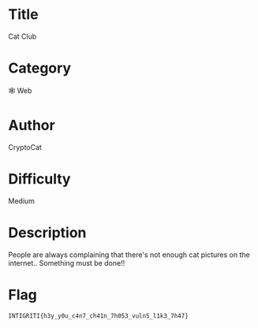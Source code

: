 # Title

Cat Club

# Category

🕸 Web

# Author

CryptoCat

# Difficulty

Medium

# Description

People are always complaining that there's not enough cat pictures on the internet.. Something must be done!!

# Flag

`INTIGRITI{h3y_y0u_c4n7_ch41n_7h053_vuln5_l1k3_7h47}`
